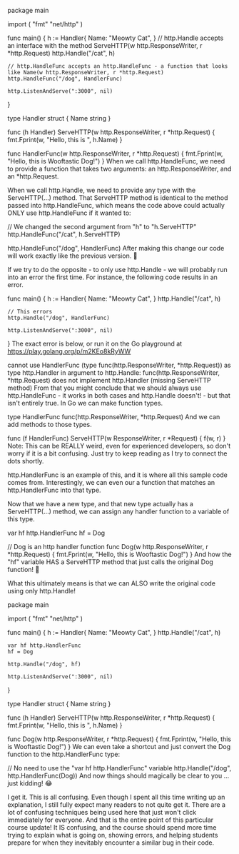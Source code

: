 
package main

import (
	"fmt"
	"net/http"
)

func main() {
	h := Handler{
		Name: "Meowty Cat",
	}
	// http.Handle accepts an interface with the method ServeHTTP(w http.ResponseWriter, r *http.Request)
	http.Handle("/cat", h)

	// http.HandleFunc accepts an http.HandleFunc - a function that looks like Name(w http.ResponseWriter, r *http.Request)
	http.HandleFunc("/dog", HandlerFunc)

	http.ListenAndServe(":3000", nil)
}

type Handler struct {
	Name string
}

func (h Handler) ServeHTTP(w http.ResponseWriter, r *http.Request) {
	fmt.Fprint(w, "Hello, this is ", h.Name)
}

func HandlerFunc(w http.ResponseWriter, r *http.Request) {
	fmt.Fprint(w, "Hello, this is Wooftastic Dog!")
}
When we call http.HandleFunc, we need to provide a function that takes two arguments: an http.ResponseWriter, and an *http.Request.

When we call http.Handle, we need to provide any type with the ServeHTTP(...) method. That ServeHTTP method is identical to the method passed into http.HandleFunc, which means the code above could actually ONLY use http.HandleFunc if it wanted to:

// We changed the second argument from "h" to "h.ServeHTTP"
http.HandleFunc("/cat", h.ServeHTTP)

http.HandleFunc("/dog", HandlerFunc)
After making this change our code will work exactly like the previous version. 🤯

If we try to do the opposite - to only use http.Handle - we will probably run into an error the first time. For instance, the following code results in an error.

func main() {
	h := Handler{
		Name: "Meowty Cat",
	}
	http.Handle("/cat", h)

	// This errors
	http.Handle("/dog", HandlerFunc)

	http.ListenAndServe(":3000", nil)
}
The exact error is below, or run it on the Go playground at https://play.golang.org/p/m2KEo8kRyWW​

cannot use HandlerFunc (type func(http.ResponseWriter, *http.Request)) as type http.Handler in argument to http.Handle:
func(http.ResponseWriter, *http.Request) does not implement http.Handler (missing ServeHTTP method)
From that you might conclude that we should always use http.HandleFunc - it works in both cases and http.Handle doesn't! - but that isn't entirely true. In Go we can make function types.

type HandlerFunc func(http.ResponseWriter, *http.Request)
And we can add methods to those types.

func (f HandlerFunc) ServeHTTP(w ResponseWriter, r *Request) {
	f(w, r)
}
Note: This can be REALLY weird, even for experienced developers, so don't worry if it is a bit confusing. Just try to keep reading as I try to connect the dots shortly.

​http.HandlerFunc is an example of this, and it is where all this sample code comes from. Interestingly, we can even our a function that matches an http.HandlerFunc into that type.

Now that we have a new type, and that new type actually has a ServeHTTP(...) method, we can assign any handler function to a variable of this type.

var hf http.HandlerFunc
hf = Dog

// Dog is an http handler function
func Dog(w http.ResponseWriter, r *http.Request) {
	fmt.Fprint(w, "Hello, this is Wooftastic Dog!")
}
And how the "hf" variable HAS a ServeHTTP method that just calls the original Dog function! 🤯

What this ultimately means is that we can ALSO write the original code using only http.Handle!

package main

import (
	"fmt"
	"net/http"
)

func main() {
	h := Handler{
		Name: "Meowty Cat",
	}
	http.Handle("/cat", h)

	var hf http.HandlerFunc
	hf = Dog

	http.Handle("/dog", hf)

	http.ListenAndServe(":3000", nil)
}

type Handler struct {
	Name string
}

func (h Handler) ServeHTTP(w http.ResponseWriter, r *http.Request) {
	fmt.Fprint(w, "Hello, this is ", h.Name)
}

func Dog(w http.ResponseWriter, r *http.Request) {
	fmt.Fprint(w, "Hello, this is Wooftastic Dog!")
}
We can even take a shortcut and just convert the Dog function to the http.HandlerFunc type:

// No need to use the "var hf http.HandlerFunc" variable
http.Handle("/dog", http.HandlerFunc(Dog))
And now things should magically be clear to you ... just kidding! 😂

I get it. This is all confusing. Even though I spent all this time writing up an explanation, I still fully expect many readers to not quite get it. There are a lot of confusing techniques being used here that just won't click immediately for everyone. And that is the entire point of this particular course update! It IS confusing, and the course should spend more time trying to explain what is going on, showing errors, and helping students prepare for when they inevitably encounter a similar bug in their code.